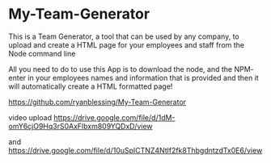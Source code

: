 # My-Team-Generator

This is a Team Generator, a tool that can be used by any company, to upload and create a HTML page for your employees and staff from the Node command line


All you need to do to use this App is to download the node, and the NPM- enter in your employees names and information that is provided and then it will automatically create a HTML formatted page!

https://github.com/ryanblessing/My-Team-Generator

video upload
https://drive.google.com/file/d/1dM-omY6cjO9Hq3rS0AxFlbxm809YQDxD/view

and 
https://drive.google.com/file/d/10uSpICTNZ4Ntlf2fk8ThbgdntzdTx0E6/view